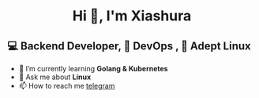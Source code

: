 # <center>Hi 👋, I'm Xiashura</center>
## 💻 Backend Developer, 🐳 DevOps , 🐧 Adept Linux

* 🌱 I’m currently learning **Golang & Kubernetes**
* 💬 Ask me about **Linux**
* 📫 How to reach me [telegram](https://t.me/xiashura)


